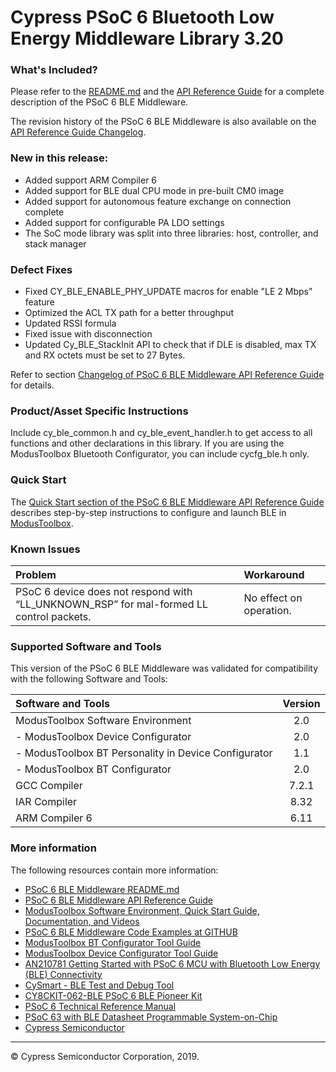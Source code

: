 ﻿# Cypress PSoC 6 Bluetooth Low Energy Middleware Library 3.20

### What's Included?
Please refer to the [README.md](./README.md) and the [API Reference Guide](https://cypresssemiconductorco.github.io/bless/ble_api_reference_manual/html/index.html) for a complete description of the PSoC 6 BLE Middleware.

The revision history of the PSoC 6 BLE Middleware is also available on the [API Reference Guide Changelog](https://cypresssemiconductorco.github.io/bless/ble_api_reference_manual/html/page_group_ble_changelog.html).

### New in this release:
* Added support ARM Compiler 6
* Added support for BLE dual CPU mode in pre-built CM0 image
* Added support for autonomous feature exchange on connection complete
* Added support for configurable PA LDO settings
* The SoC mode library was split into three libraries: host, controller, and stack manager

### Defect Fixes
* Fixed CY_BLE_ENABLE_PHY_UPDATE macros  for enable "LE 2 Mbps" feature
* Optimized the ACL TX path for a better throughput
* Updated RSSI formula
* Fixed issue with disconnection
* Updated Cy_BLE_StackInit API to check that if DLE is disabled, max TX and RX octets must be set to 27 Bytes.

Refer to section [Changelog of PSoC 6 BLE Middleware API Reference Guide](https://cypresssemiconductorco.github.io/bless/ble_api_reference_manual/html/page_group_ble_changelog.html) for details.

### Product/Asset Specific Instructions
Include cy_ble_common.h and cy_ble_event_handler.h to get access to all functions and other declarations in this library. If you are using the ModusToolbox Bluetooth Configurator, you can include cycfg_ble.h only.

### Quick Start
The [Quick Start section of the PSoC 6 BLE Middleware API Reference Guide](https://cypresssemiconductorco.github.io/bless/ble_api_reference_manual/html/page_ble_quick_start.html) describes step-by-step instructions to configure and launch BLE in [ModusToolbox](https://www.cypress.com/products/modustoolbox-software-environment).

### Known Issues
| Problem                                                  | Workaround |
| :---                                                     | :----  |
| PSoC 6 device does not respond with “LL_UNKNOWN_RSP” for mal-formed LL control packets.    | No effect on operation. |


### Supported Software and Tools
This version of the PSoC 6 BLE Middleware was validated for compatibility with the following Software and Tools:

| Software and Tools                                      | Version |
| :---                                                    | :----:  |
| ModusToolbox Software Environment                       | 2.0     |
| - ModusToolbox Device Configurator                      | 2.0     |
| - ModusToolbox BT Personality in Device Configurator    | 1.1     |
| - ModusToolbox BT Configurator                          | 2.0     |
| GCC Compiler                                            | 7.2.1   |
| IAR Compiler                                            | 8.32    |
| ARM Compiler 6                                          | 6.11    |

### More information
The following resources contain more information:
* [PSoC 6 BLE Middleware README.md](./README.md)
* [PSoC 6 BLE Middleware API Reference Guide](https://cypresssemiconductorco.github.io/bless/ble_api_reference_manual/html/index.html)
* [ModusToolbox Software Environment, Quick Start Guide, Documentation, and Videos](https://www.cypress.com/products/modustoolbox-software-environment)
* [PSoC 6 BLE Middleware Code Examples at GITHUB](https://github.com/cypresssemiconductorco)
* [ModusToolbox BT Configurator Tool Guide](https://www.cypress.com/ModusToolboxBLEConfig)
* [ModusToolbox Device Configurator Tool Guide](https://www.cypress.com/ModusToolboxDeviceConfig)
* [AN210781 Getting Started with PSoC 6 MCU with Bluetooth Low Energy (BLE) Connectivity](http://www.cypress.com/an210781)
* [CySmart - BLE Test and Debug Tool](http://www.cypress.com/documentation/software-and-drivers/cysmart-bluetooth-le-test-and-debug-tool)
* [CY8CKIT-062-BLE PSoC 6 BLE Pioneer Kit](http://www.cypress.com/cy8ckit-062-ble)
* [PSoC 6 Technical Reference Manual](https://www.cypress.com/documentation/technical-reference-manuals/psoc-6-mcu-psoc-63-ble-architecture-technical-reference)
* [PSoC 63 with BLE Datasheet Programmable System-on-Chip](http://www.cypress.com/ds218787)
* [Cypress Semiconductor](http://www.cypress.com)
---
© Cypress Semiconductor Corporation, 2019.
